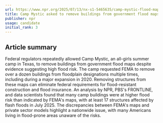 ```yaml
---
url: https://www.npr.org/2025/07/13/nx-s1-5465635/camp-mystic-flood-maps-fema-texas-flooding
title: Camp Mystic asked to remove buildings from government flood maps despite risk
publisher: npr
usage: candidate
initial_rank: 3
---
```

## Article summary
Federal regulators repeatedly allowed Camp Mystic, an all-girls summer camp in Texas, to remove buildings from government flood maps despite evidence suggesting high flood risk. The camp requested FEMA to remove over a dozen buildings from floodplain designations multiple times, including during a major expansion in 2020. Removing structures from these maps can eliminate federal requirements for flood-resistant construction and flood insurance. An analysis by NPR, PBS's FRONTLINE, and data scientists found that many camp buildings were at higher flood risk than indicated by FEMA's maps, with at least 17 structures affected by flash floods in July 2025. The discrepancies between FEMA's maps and private sector models highlight a nationwide issue, with many Americans living in flood-prone areas unaware of the risks.
